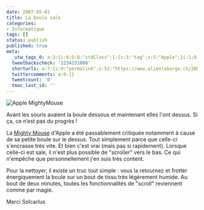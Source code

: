 ```yaml
---
date: 2007-05-01
title: La boule sale
categories:
- Informatique
tags: []
status: publish
published: true
meta:
  _utw_tags_0: a:3:{i:0;O:8:"stdClass":1:{s:3:"tag";s:5:"Apple";}i:1;O:8:"stdClass":1:{s:3:"tag";s:12:"Informatique";}i:2;O:8:"stdClass":1:{s:3:"tag";s:3:"Mac";}}
  tweetbackscheck: '1234151086'
  shorturls: a:7:{s:9:"permalink";s:52:"https://www.alienlebarge.ch/2007/05/01/la-boule-sale/";s:7:"tinyurl";s:25:"https://tinyurl.com/coxlzp";s:4:"isgd";s:17:"https://is.gd/ikn2";s:5:"bitly";s:20:"https://bit.ly/3mc3xS";s:5:"snipr";s:22:"https://snipr.com/b9yso";s:5:"snurl";s:22:"https://snurl.com/b9yso";s:7:"snipurl";s:24:"https://snipurl.com/b9yso";}
  twittercomments: a:0:{}
  tweetcount: '0'
  tmac_last_id: ''
---
```

<img src="https://dlgjp9x71cipk.cloudfront.net/2007/05/myghtymouse.JPG" alt="Apple MightyMouse" />

Avant les souris avaient la boule dessous et maintenant elles l'ont dessus. Si ça, ce n’est pas du progrès !

La <a href="https://www.apple.com/chfr/mightymouse/" title="Apple Mighty Mouse">Mighty Mouse</a> d'Apple a été passablement critiquée notamment à cause de sa petite boule sur le dessus. Tout simplement parce que celle-ci s'encrasse très vite.
Et bien c'est vrai (mais pas si rapidement). Lorsque celle-ci est sale, il n'est plus possible de "scroller" vers le bas.
Ce qui n'empêche que personnellement j'en suis très content.

Pour la nettoyer, il existe un truc tout simple : vous la retournez et frotter énergiquement la boule sur un bout de tissu très légèrement humide. Au bout de deux minutes, toutes les fonctionnalités de "scroll" reviennent comme par magie.

Merci Solcarlus
